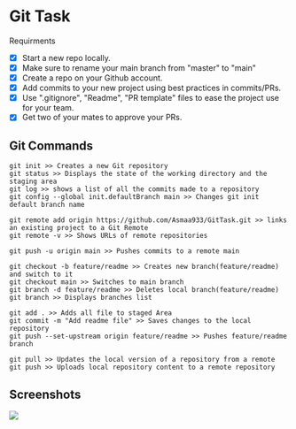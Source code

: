 
# Git Task

Requirments

- [x] Start a new repo locally. 
- [x] Make sure to rename your main branch from "master" to "main"
- [x] Create a repo on your Github account. 
- [x] Add commits to your new project using best practices in commits/PRs. 
- [x] Use ".gitignore", "Readme", "PR template" files to ease the project use for your team. 
- [x] Get two of your mates to approve your PRs.

## Git Commands

```
git init >> Creates a new Git repository
git status >> Displays the state of the working directory and the staging area
git log >> shows a list of all the commits made to a repository
git config --global init.defaultBranch main >> Changes git init default branch name

git remote add origin https://github.com/Asmaa933/GitTask.git >> links an existing project to a Git Remote
git remote -v >> Shows URLs of remote repositories 

git push -u origin main >> Pushes commits to a remote main

git checkout -b feature/readme >> Creates new branch(feature/readme) and switch to it
git checkout main >> Switches to main branch
git branch -d feature/readme >> Deletes local branch(feature/readme)
git branch >> Displays branches list

git add . >> Adds all file to staged Area 
git commit -m "Add readme file" >> Saves changes to the local repository
git push --set-upstream origin feature/readme >> Pushes feature/readme branch

git pull >> Updates the local version of a repository from a remote
git push >> Uploads local repository content to a remote repository

```

## Screenshots

<div>
<img src="https://user-images.githubusercontent.com/44899782/130331382-2a3e7bdd-6d77-49d4-9be2-7de73edef617.png">
</div>
